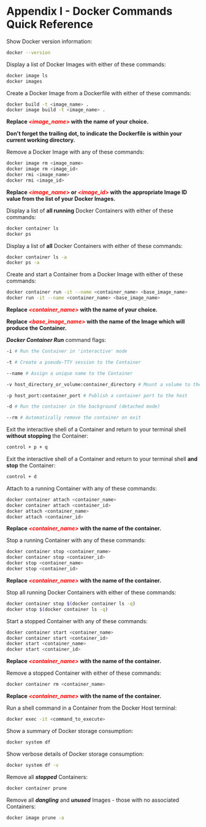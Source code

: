 # Appendix I - Docker Commands Quick Reference

Show Docker version information:

```bash
docker --version
```



Display a list of Docker Images with either of these commands:

```bash
docker image ls
docker images
```



Create a Docker Image from a Dockerfile with either of these commands:

```bash
docker build -t <image_name> .
docker image build -t <image_name> .
```

**Replace <font color="red">*<image_name>*</font> with the name of your choice.**

**Don't forget the trailing dot, to indicate the Dockerfile is within your current working directory.**



Remove a Docker Image with any of these commands:

```bash
docker image rm <image_name>
docker image rm <image_id>
docker rmi <image_name>
docker rmi <image_id>
```

**Replace <font color="red">*<image_name>*</font> or <font color="red">*<image_id>*</font> with the appropriate Image ID value from the list of your Docker Images.**



Display a list of **all running** Docker Containers with either of these commands:

```bash
docker container ls
docker ps
```



Display a list of **all** Docker Containers with either of these commands:

```bash
docker container ls -a
docker ps -a
```



Create and start a Container from a Docker Image with either of these commands:

```bash
docker container run -it --name <container_name> <base_image_name>
docker run -it --name <container_name> <base_image_name>
```

**Replace <font color="red">*<container_name>*</font> with the name of your choice.**

**Replace <font color="red">*<base_image_name>*</font> with the name of the Image which will produce the Container.**



***Docker Container Run*** command flags:

```bash
-i # Run the Container in 'interactive' mode
```

```bash
-t # Create a pseudo-TTY session to the Container
```

```bash
--name # Assign a unique name to the Container
```

```bash
-v host_directory_or_volume:container_directory # Mount a volume to the container
```

```bash
-p host_port:container_port # Publish a container port to the host
```

```bash
-d # Run the container in the background (detached mode)
```

```bash
--rm # Automatically remove the container on exit
```



Exit the interactive shell of a Container and return to your terminal shell **without stopping** the Container:

```bash
control + p + q
```



Exit the interactive shell of a Container and return to your terminal shell **and stop** the Container:

```bash
control + d
```



Attach to a  running Container with any of these commands:

```bash
docker container attach <container_name>
docker container attach <container_id>
docker attach <container_name>
docker attach <container_id>
```

**Replace <font color="red">*<container_name>*</font> with the name of the container.**



Stop a running Container with any of these commands:

```bash
docker container stop <container_name>
docker container stop <container_id>
docker stop <container_name>
docker stop <container_id>
```

**Replace <font color="red">*<container_name>*</font> with the name of the container.**



Stop all running Docker Containers with either of these commands:

```bash
docker container stop $(docker container ls -q)
docker stop $(docker container ls -q)
```



Start a stopped Container with any of these commands:

```bash
docker container start <container_name>
docker container start <container_id>
docker start <container_name>
docker start <container_id>
```

**Replace <font color="red">*<container_name>*</font> with the name of the container.**



Remove a stopped Container with either of these commands:

```bash
docker container rm <container_name>
```

**Replace <font color="red">*<container_name>*</font> with the name of the container.**



Run a shell command in a Container from the Docker Host terminal:

```bash
docker exec -it <command_to_execute>
```



Show a summary of Docker storage consumption:

```bash
docker system df
```



Show verbose details of Docker storage consumption:

```bash
docker system df -v
```



Remove all ***stopped*** Containers:

```bash
docker container prune
```



Remove all ***dangling*** and ***unused*** Images - those with no associated Containers:

```bash
docker image prune -a
```

